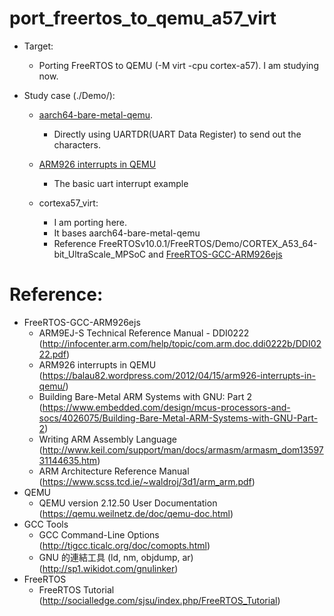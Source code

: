 # port_freertos_to_qemu_a57_virt
*	Target: 
	* Porting FreeRTOS to QEMU (-M virt -cpu cortex-a57). I am studying now.

*	Study case (./Demo/):
	*	[aarch64-bare-metal-qemu]( https://github.com/freedomtan/aarch64-bare-metal-qemu). 
		*	Directly using UARTDR(UART Data Register) to send out the characters.	

	*	[ARM926 interrupts in QEMU](https://balau82.wordpress.com/2012/04/15/arm926-interrupts-in-qemu/)
		*	The basic uart interrupt example

	*	cortexa57_virt:
		*	I am porting here.
		*	It bases aarch64-bare-metal-qemu
		*	Reference FreeRTOSv10.0.1/FreeRTOS/Demo/CORTEX_A53_64-bit_UltraScale_MPSoC and [FreeRTOS-GCC-ARM926ejs](https://github.com/jkovacic/FreeRTOS-GCC-ARM926ejs) 

# Reference:
*	FreeRTOS-GCC-ARM926ejs
	*	ARM9EJ-S Technical Reference Manual - DDI0222 (http://infocenter.arm.com/help/topic/com.arm.doc.ddi0222b/DDI0222.pdf)
	*	ARM926 interrupts in QEMU (https://balau82.wordpress.com/2012/04/15/arm926-interrupts-in-qemu/)
	*	Building Bare-Metal ARM Systems with GNU: Part 2 (https://www.embedded.com/design/mcus-processors-and-socs/4026075/Building-Bare-Metal-ARM-Systems-with-GNU-Part-2)
	*	Writing ARM Assembly Language (http://www.keil.com/support/man/docs/armasm/armasm_dom1359731144635.htm)
	*	ARM Architecture Reference Manual (https://www.scss.tcd.ie/~waldroj/3d1/arm_arm.pdf)
*	QEMU
	*	QEMU version 2.12.50 User Documentation (https://qemu.weilnetz.de/doc/qemu-doc.html)
*	GCC Tools
	*	GCC Command-Line Options (http://tigcc.ticalc.org/doc/comopts.html)
	*	GNU 的連結工具 (ld, nm, objdump, ar) (http://sp1.wikidot.com/gnulinker)
*	FreeRTOS
	*	FreeRTOS Tutorial (http://socialledge.com/sjsu/index.php/FreeRTOS_Tutorial)
